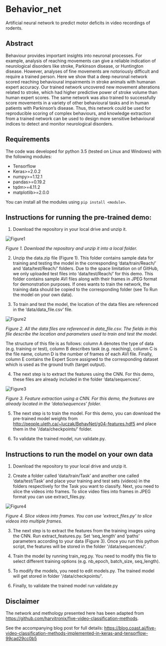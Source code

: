 ﻿# Behavior_net 

Artificial neural network to predict motor deficits in video recordings of rodents.

## Abstract

Behaviour provides important insights into neuronal processes. For example, analysis of reaching movements can give a 
reliable indication of neurological disorders like stroke, Parkinson disease, or Huntington disease. However, analyses 
of fine movements are notoriously difficult and require a trained person. Here we show that a deep neuronal network 
scored reaching behavioural impairments in stroke animals with humanan expert accuracy. Our trained network uncovered 
new movement alterations related to stroke, which had higher predictive power of stroke volume than human expert scores. 
The same network was also trained to successfully score movements in a variety of other behavioural tasks and in human 
patients with Parkinson’s disease. Thus, this network could be used for reproducible scoring of complex behaviours, and 
knowledge extraction from a trained network can be used to design more sensitive behavioural indices to detect and 
monitor neurological disorders. 


## Requirements
The code was developed for python 3.5 (tested on Linux and Windows) with the following modules:

- Tensorflow
- Keras>=2.0.2
- numpy>=1.12.1
- pandas>=0.19.2
- tqdm>=4.11.2
- matplotlib>=2.0.0

You can install all the modules using `pip install <module>`.

## Instructions for running the pre-trained demo:
1.	Download the repository in your local drive and unzip it.

![Figure1](https://github.com/hardeepsryait/behaviour_net/blob/master/img/Fig1.png "Figure1. Download the repository and unzip it into a local folder.")

<em> Figure 1. Download the repository and unzip it into a local folder. </em>

2.	Unzip the data.zip file (Figure 1). This folder  contains sample data for training and testing the model in the corresponding ‘data/train/Reach/’ and ‘data/test/Reach/’ folders. Due to the space limitation on of GitHub, we only uploaded test files into ‘data/test/Reach/’ for this demo. This folder contains sample AVI files along with their frames in JPEG format for demonstration purposes. If ones wants to train the network, the training data should be copied to the corresponding folder (see To Run the model on your own data).

3.	To train and test the model, the location of the data files are referenced in the ‘data/data_file.csv’ file.  

<p align="center">
 
![Figure2](https://github.com/hardeepsryait/behaviour_net/blob/master/img/Fig2.png "Figure 2. All the data files are referenced in data_file.csv. The fields in this file describe the location and parameters used to train and test the model.") 

</p>

<em>Figure 2. All the data files are referenced in data_file.csv. The fields in this file describe the location and parameters used to train and test the model.</em>

The structure of this file is as follows: column A denotes the type of data (e.g. training or test), column B describes task (e.g. reaching), column C is the file name, column D is the number of frames of each AVI file. Finally, column E contains the Expert Score assigned to the corresponding dataset which is used as the ground truth (target output). 

4.	The next step is to extract the features using the CNN. For this demo, these files are already included in the folder ‘data/sequences/’. 

![Figure3](https://github.com/hardeepsryait/behaviour_net/blob/master/img/Fig3.png "Figure3. Feature extraction using a CNN. For this demo, the features are already located in the ‘data/sequences’ folder.") 

<em>Figure 3. Feature extraction using a CNN. For this demo, the features are already located in the ‘data/sequences’ folder. </em>

5.	The next step is to train the model. For this demo, you can download the pre-trained model weights from http://people.uleth.ca/~luczak/BehavNet/g04-features.hdf5 and place them in the '/data/checkpoints/' folder.

6.	To validate the trained model, run validate.py. 


## Instructions to run the model on your own data

1.	Download the repository to your local drive and unzip it.

2.	Create a folder called ‘data/train/Task’ and another one called ‘data/test/Task’ and place your training and test sets (videos) in the folders respectively for the Task you want to classify. 
Next, you need to slice the videos into frames. To slice video files into frames in JPEG format you can use  extract_files.py. 

![Figure4](https://github.com/hardeepsryait/behaviour_net/blob/master/img/Fig4.png "Figure4. Slice videos into frames. You can use 'extract_files.py' to slice videos into multiple frames.")

<em>Figure 4. Slice videos into frames. You can use 'extract_files.py' to slice videos into multiple frames.</em>

3.	The next step is to extract the features from the training images using the CNN. Run extract_features.py. Set ‘seq_length’ and ‘paths’ parameters according to your data (Figure 3). Once you run this python script, the features will be stored in the folder '/data/sequences/'.

4.	Train the model by running train_reg.py. You need to modify this file to select different training options (e.g. nb_epoch, batch_size, seq_length).

5.	To modify the models, you need to edit models.py. The trained model will get stored in folder '/data/checkpoints/'.

6.	Finally, to validate the trained model run validate.py


## Disclaimer
The network and methology presented here has been adapted from https://github.com/harvitronix/five-video-classification-methods.  

See the accompanying blog post for full details: https://blog.coast.ai/five-video-classification-methods-implemented-in-keras-and-tensorflow-99cad29cc0b5 
